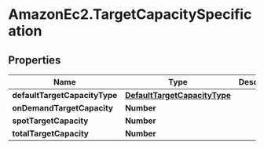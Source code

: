 # AmazonEc2.TargetCapacitySpecification

## Properties

Name | Type | Description | Notes
------------ | ------------- | ------------- | -------------
**defaultTargetCapacityType** | [**DefaultTargetCapacityType**](DefaultTargetCapacityType.md) |  | [optional] 
**onDemandTargetCapacity** | **Number** |  | [optional] 
**spotTargetCapacity** | **Number** |  | [optional] 
**totalTargetCapacity** | **Number** |  | [optional] 


